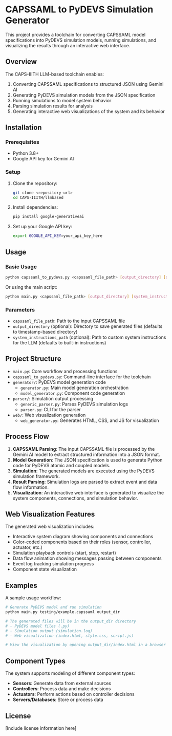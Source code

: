# CAPSSAML to PyDEVS Simulation Generator

This project provides a toolchain for converting CAPSSAML model specifications into PyDEVS simulation models, running simulations, and visualizing the results through an interactive web interface.

## Overview

The CAPS-IIITH LLM-based toolchain enables:

1. Converting CAPSSAML specifications to structured JSON using Gemini AI
2. Generating PyDEVS simulation models from the JSON specification
3. Running simulations to model system behavior
4. Parsing simulation results for analysis
5. Generating interactive web visualizations of the system and its behavior

## Installation

### Prerequisites

- Python 3.8+
- Google API key for Gemini AI

### Setup

1. Clone the repository:
   ```bash
   git clone <repository-url>
   cd CAPS-IIITH/llmbased
   ```

2. Install dependencies:
   ```bash
   pip install google-generativeai
   ```

3. Set up your Google API key:
   ```bash
   export GOOGLE_API_KEY=your_api_key_here
   ```

## Usage

### Basic Usage

```bash
python capssaml_to_pydevs.py <capssaml_file_path> [output_directory] [system_instructions_path]
```

Or using the main script:

```bash
python main.py <capssaml_file_path> [output_directory] [system_instructions_path]
```

### Parameters

- `capssaml_file_path`: Path to the input CAPSSAML file
- `output_directory` (optional): Directory to save generated files (defaults to timestamp-based directory)
- `system_instructions_path` (optional): Path to custom system instructions for the LLM (defaults to built-in instructions)

## Project Structure

- `main.py`: Core workflow and processing functions
- `capssaml_to_pydevs.py`: Command-line interface for the toolchain
- `generator/`: PyDEVS model generation code
  - `generator.py`: Main model generation orchestration
  - `model_generator.py`: Component code generation
- `parser/`: Simulation output processing
  - `generic_parser.py`: Parses PyDEVS simulation logs
  - `parser.py`: CLI for the parser
- `web/`: Web visualization generation
  - `web_generator.py`: Generates HTML, CSS, and JS for visualization

## Process Flow

1. **CAPSSAML Parsing**: The input CAPSSAML file is processed by the Gemini AI model to extract structured information into a JSON format.
2. **Model Generation**: The JSON specification is used to generate Python code for PyDEVS atomic and coupled models.
3. **Simulation**: The generated models are executed using the PyDEVS simulation framework.
4. **Result Parsing**: Simulation logs are parsed to extract event and data flow information.
5. **Visualization**: An interactive web interface is generated to visualize the system components, connections, and simulation behavior.

## Web Visualization Features

The generated web visualization includes:

- Interactive system diagram showing components and connections
- Color-coded components based on their roles (sensor, controller, actuator, etc.)
- Simulation playback controls (start, stop, restart)
- Data flow animation showing messages passing between components
- Event log tracking simulation progress
- Component state visualization

## Examples

A sample usage workflow:

```bash
# Generate PyDEVS model and run simulation
python main.py testing/example.capssaml output_dir

# The generated files will be in the output_dir directory
# - PyDEVS model files (.py)
# - Simulation output (simulation.log)
# - Web visualization (index.html, style.css, script.js)

# View the visualization by opening output_dir/index.html in a browser
```

## Component Types

The system supports modeling of different component types:

- **Sensors**: Generate data from external sources
- **Controllers**: Process data and make decisions
- **Actuators**: Perform actions based on controller decisions
- **Servers/Databases**: Store or process data

## License

[Include license information here]
